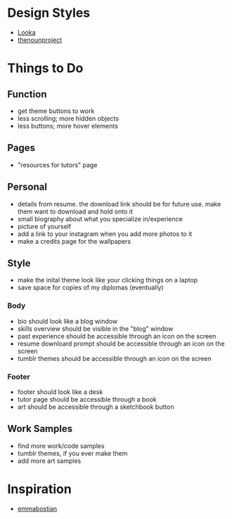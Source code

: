 # Design Styles
- [Looka](https://looka.com/blog/graphic-design-styles/#stepthree)
- [thenounproject](https://blog.thenounproject.com/graphic-design-styles/)

# Things to Do
## Function
- get theme buttons to work
- less scrolling; more hidden objects
- less buttons; more hover elements
## Pages
- "resources for tutors" page
## Personal
- details from resume. the download link should be for future use. make them want to download and hold onto it
- small biography about what you specialize in/experience
- picture of yourself
- add a link to your instagram when you add more photos to it
- make a credits page for the wallpapers
## Style
- make the inital theme look like your clicking things on a laptop
- save space for copies of my diplomas (eventually)
### Body
- bio should look like a blog window
- skills overview should be visible in the "blog" window
- past experience should be accessible through an icon on the screen
- resume downloard prompt should be accessible through an icon on the screen
- tumblr themes should be accessible through an icon on the screen
### Footer
- footer should look like a desk
- tutor page should be accessible through a book
- art should be accessible through a sketchbook button

## Work Samples
- find more work/code samples
- tumblr themes, if you ever make them
- add more art samples

# Inspiration
- [emmabostian](https://github.com/emmabostian/developer-portfolios?tab=readme-ov-file)
